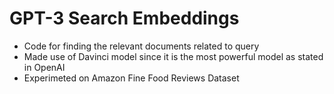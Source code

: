 # GPT-3 Search Embeddings
- Code for finding the relevant documents related to query
- Made use of Davinci model since it is the most powerful model as stated in OpenAI
- Experimeted on Amazon Fine Food Reviews Dataset
